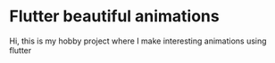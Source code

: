 # Flutter beautiful animations

Hi, this is my hobby project where I make interesting animations using flutter